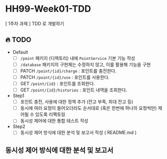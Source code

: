 # HH99-Week01-TDD
[ 1주차 과제 ] TDD 로 개발하기 

## 🔥 TODO
- Default
  - [ ] `/point` 패키지 (디렉토리) 내에 `PointService` 기본 기능 작성
  - [ ] `/database` 패키지의 구현체는 수정하지 않고, 이를 활용해 기능을 구현
  - [ ] PATCH  `/point/{id}/charge` : 포인트를 충전한다.
  - [ ] PATCH `/point/{id}/use` : 포인트를 사용한다.
  - [ ] GET `/point/{id}` : 포인트를 조회한다.
  - [ ] GET `/point/{id}/histories` : 포인트 내역을 조회한다.
- Step1
  - [ ] 포인트 충전, 사용에 대한 정책 추가 (잔고 부족, 최대 잔고 등)
  - [ ] 동시에 여러 요청이 들어오더라도 순서대로 (혹은 한번에 하나의 요청씩만) 제어될 수 있도록 리팩토링
  - [ ] 동시성 제어에 대한 통합 테스트 작성
- Step2
  - [ ] 동시성 제어 방식에 대한 분석 및 보고서 작성 ( README.md )
 
## 동시성 제어 방식에 대한 분석 및 보고서
